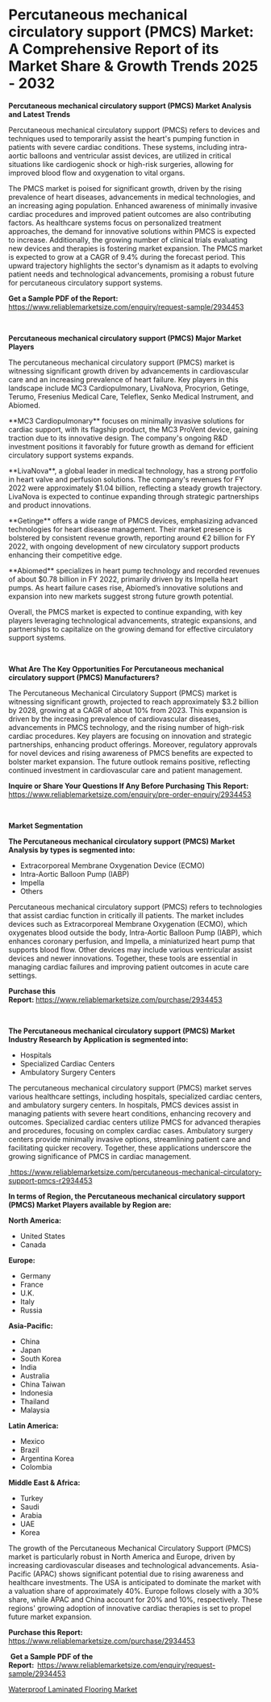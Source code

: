 <p><h1>Percutaneous mechanical circulatory support (PMCS) Market: A Comprehensive Report of its Market Share & Growth Trends 2025 - 2032</h1></p><p><strong>Percutaneous mechanical circulatory support (PMCS) Market Analysis and Latest Trends</strong></p>
<p><p>Percutaneous mechanical circulatory support (PMCS) refers to devices and techniques used to temporarily assist the heart's pumping function in patients with severe cardiac conditions. These systems, including intra-aortic balloons and ventricular assist devices, are utilized in critical situations like cardiogenic shock or high-risk surgeries, allowing for improved blood flow and oxygenation to vital organs.</p><p>The PMCS market is poised for significant growth, driven by the rising prevalence of heart diseases, advancements in medical technologies, and an increasing aging population. Enhanced awareness of minimally invasive cardiac procedures and improved patient outcomes are also contributing factors. As healthcare systems focus on personalized treatment approaches, the demand for innovative solutions within PMCS is expected to increase. Additionally, the growing number of clinical trials evaluating new devices and therapies is fostering market expansion. The PMCS market is expected to grow at a CAGR of 9.4% during the forecast period. This upward trajectory highlights the sector's dynamism as it adapts to evolving patient needs and technological advancements, promising a robust future for percutaneous circulatory support systems.</p></p>
<p><strong>Get a Sample PDF of the Report:&nbsp;</strong> <a href="https://www.reliablemarketsize.com/enquiry/request-sample/2934453?utm_campaign=3452&utm_medium=2&utm_source=Github&utm_content=ia&utm_term=13032025&utm_id=percutaneous-mechanical-circulatory-support-pmcs">https://www.reliablemarketsize.com/enquiry/request-sample/2934453</a></p>
<p>&nbsp;</p>
<p><strong>Percutaneous mechanical circulatory support (PMCS) Major Market Players</strong></p>
<p><p>The percutaneous mechanical circulatory support (PMCS) market is witnessing significant growth driven by advancements in cardiovascular care and an increasing prevalence of heart failure. Key players in this landscape include MC3 Cardiopulmonary, LivaNova, Procyrion, Getinge, Terumo, Fresenius Medical Care, Teleflex, Senko Medical Instrument, and Abiomed.</p><p>**MC3 Cardiopulmonary** focuses on minimally invasive solutions for cardiac support, with its flagship product, the MC3 ProVent device, gaining traction due to its innovative design. The company's ongoing R&D investment positions it favorably for future growth as demand for efficient circulatory support systems expands.</p><p>**LivaNova**, a global leader in medical technology, has a strong portfolio in heart valve and perfusion solutions. The company's revenues for FY 2022 were approximately $1.04 billion, reflecting a steady growth trajectory. LivaNova is expected to continue expanding through strategic partnerships and product innovations.</p><p>**Getinge** offers a wide range of PMCS devices, emphasizing advanced technologies for heart disease management. Their market presence is bolstered by consistent revenue growth, reporting around €2 billion for FY 2022, with ongoing development of new circulatory support products enhancing their competitive edge.</p><p>**Abiomed** specializes in heart pump technology and recorded revenues of about $0.78 billion in FY 2022, primarily driven by its Impella heart pumps. As heart failure cases rise, Abiomed’s innovative solutions and expansion into new markets suggest strong future growth potential.</p><p>Overall, the PMCS market is expected to continue expanding, with key players leveraging technological advancements, strategic expansions, and partnerships to capitalize on the growing demand for effective circulatory support systems.</p></p>
<p>&nbsp;</p>
<p><strong>What Are The Key Opportunities For Percutaneous mechanical circulatory support (PMCS) Manufacturers?</strong></p>
<p><p>The Percutaneous Mechanical Circulatory Support (PMCS) market is witnessing significant growth, projected to reach approximately $3.2 billion by 2028, growing at a CAGR of about 10% from 2023. This expansion is driven by the increasing prevalence of cardiovascular diseases, advancements in PMCS technology, and the rising number of high-risk cardiac procedures. Key players are focusing on innovation and strategic partnerships, enhancing product offerings. Moreover, regulatory approvals for novel devices and rising awareness of PMCS benefits are expected to bolster market expansion. The future outlook remains positive, reflecting continued investment in cardiovascular care and patient management.</p></p>
<p><strong>Inquire or Share Your Questions If Any Before Purchasing This Report:</strong> <a href="https://www.reliablemarketsize.com/enquiry/pre-order-enquiry/2934453?utm_campaign=3452&utm_medium=2&utm_source=Github&utm_content=ia&utm_term=13032025&utm_id=percutaneous-mechanical-circulatory-support-pmcs">https://www.reliablemarketsize.com/enquiry/pre-order-enquiry/2934453</a></p>
<p>&nbsp;</p>
<p><strong>Market Segmentation</strong></p>
<p><strong>The Percutaneous mechanical circulatory support (PMCS) Market Analysis by types is segmented into:</strong></p>
<p><ul><li>Extracorporeal Membrane Oxygenation Device (ECMO)</li><li>Intra-Aortic Balloon Pump (IABP)</li><li>Impella</li><li>Others</li></ul></p>
<p><p>Percutaneous mechanical circulatory support (PMCS) refers to technologies that assist cardiac function in critically ill patients. The market includes devices such as Extracorporeal Membrane Oxygenation (ECMO), which oxygenates blood outside the body, Intra-Aortic Balloon Pump (IABP), which enhances coronary perfusion, and Impella, a miniaturized heart pump that supports blood flow. Other devices may include various ventricular assist devices and newer innovations. Together, these tools are essential in managing cardiac failures and improving patient outcomes in acute care settings.</p></p>
<p><strong>Purchase this Report:&nbsp;</strong><a href="https://www.reliablemarketsize.com/purchase/2934453?utm_campaign=3452&utm_medium=2&utm_source=Github&utm_content=ia&utm_term=13032025&utm_id=percutaneous-mechanical-circulatory-support-pmcs">https://www.reliablemarketsize.com/purchase/2934453</a></p>
<p>&nbsp;</p>
<p><strong>The Percutaneous mechanical circulatory support (PMCS) Market Industry Research by Application is segmented into:</strong></p>
<p><ul><li>Hospitals</li><li>Specialized Cardiac Centers</li><li>Ambulatory Surgery Centers</li></ul></p>
<p><p>The percutaneous mechanical circulatory support (PMCS) market serves various healthcare settings, including hospitals, specialized cardiac centers, and ambulatory surgery centers. In hospitals, PMCS devices assist in managing patients with severe heart conditions, enhancing recovery and outcomes. Specialized cardiac centers utilize PMCS for advanced therapies and procedures, focusing on complex cardiac cases. Ambulatory surgery centers provide minimally invasive options, streamlining patient care and facilitating quicker recovery. Together, these applications underscore the growing significance of PMCS in cardiac management.</p></p>
<p><a href="https://www.reliablemarketsize.com/percutaneous-mechanical-circulatory-support-pmcs-r2934453?utm_campaign=3452&utm_medium=2&utm_source=Github&utm_content=ia&utm_term=13032025&utm_id=percutaneous-mechanical-circulatory-support-pmcs">&nbsp;https://www.reliablemarketsize.com/percutaneous-mechanical-circulatory-support-pmcs-r2934453</a></p>
<p><strong>In terms of Region, the Percutaneous mechanical circulatory support (PMCS) Market Players available by Region are:</strong></p>
<p>
    <p> <strong> North America: </strong>
        <ul>
            <li>United States</li>
            <li>Canada</li>
        </ul>
        </p> 
    <p> <strong> Europe: </strong>
        <ul>
            <li>Germany</li>
            <li>France</li>
            <li>U.K.</li>
            <li>Italy</li>
            <li>Russia</li>
        </ul>
        </p> 
    <p> <strong> Asia-Pacific: </strong>
        <ul>
            <li>China</li>
            <li>Japan</li>
            <li>South Korea</li>
            <li>India</li>
            <li>Australia</li>
            <li>China Taiwan</li>
            <li>Indonesia</li>
            <li>Thailand</li>
            <li>Malaysia</li>
        </ul>
        </p> 
    <p> <strong> Latin America: </strong>
        <ul>
            <li>Mexico</li>
            <li>Brazil</li>
            <li>Argentina Korea</li>
            <li>Colombia</li>
        </ul>
        </p> 
    <p> <strong> Middle East & Africa: </strong>
        <ul>
            <li>Turkey</li>
            <li>Saudi</li>
            <li>Arabia</li>
            <li>UAE</li>
            <li>Korea</li>
        </ul>
    </p>
    </p>
<p><p>The growth of the Percutaneous Mechanical Circulatory Support (PMCS) market is particularly robust in North America and Europe, driven by increasing cardiovascular diseases and technological advancements. Asia-Pacific (APAC) shows significant potential due to rising awareness and healthcare investments. The USA is anticipated to dominate the market with a valuation share of approximately 40%. Europe follows closely with a 30% share, while APAC and China account for 20% and 10%, respectively. These regions' growing adoption of innovative cardiac therapies is set to propel future market expansion.</p></p>
<p><strong>Purchase this Report: </strong><a href="https://www.reliablemarketsize.com/purchase/2934453?utm_campaign=3452&utm_medium=2&utm_source=Github&utm_content=ia&utm_term=13032025&utm_id=percutaneous-mechanical-circulatory-support-pmcs">https://www.reliablemarketsize.com/purchase/2934453</a></p>
<p>&nbsp;<strong>Get a Sample PDF of the Report:&nbsp;&nbsp;</strong><a href="https://www.reliablemarketsize.com/enquiry/request-sample/2934453?utm_campaign=3452&utm_medium=2&utm_source=Github&utm_content=ia&utm_term=13032025&utm_id=percutaneous-mechanical-circulatory-support-pmcs">https://www.reliablemarketsize.com/enquiry/request-sample/2934453</a></p>
<p><strong></strong></p>
<p><p><a href="https://github.com/shopovdjondo/Market-Research-Report-List-1/blob/main/waterproof-laminated-flooring-market.md?utm_campaign=3452&utm_medium=2&utm_source=Github&utm_content=ia&utm_term=13032025&utm_id=percutaneous-mechanical-circulatory-support-pmcs">Waterproof Laminated Flooring Market</a></p></p>